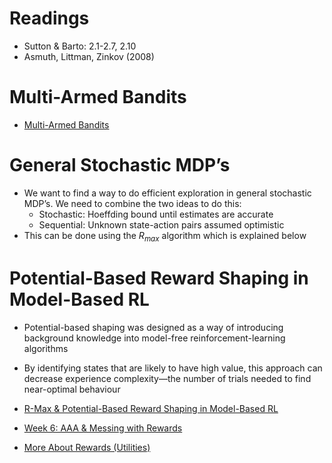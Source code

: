 # Readings

- Sutton & Barto: 2.1-2.7, 2.10
- Asmuth, Littman, Zinkov (2008)

# Multi-Armed Bandits

- [Multi-Armed Bandits](../Module%201%20Intro%20to%20RL/Reinforcement%20Learning%20Models/Reinforcement%20Learning%20Models/Multi-Armed%20Bandits.md)

# General Stochastic MDP’s

- We want to find a way to do efficient exploration in general stochastic MDP’s. We need to combine the two ideas to do this:
    - Stochastic: Hoeffding bound until estimates are accurate
    - Sequential: Unknown state-action pairs assumed optimistic
- This can be done using the $R_{max}$ algorithm which is explained below

# Potential-Based Reward Shaping in Model-Based RL

- Potential-based shaping was designed as a way of introducing background knowledge into model-free reinforcement-learning algorithms
- By identifying states that are likely to have high value, this approach can decrease experience complexity—the number of trials needed to find near-optimal behaviour

- [R-Max & Potential-Based Reward Shaping in Model-Based RL](./Week%207%20Exploring%20Exploration/R-Max%20&%20Potential-Based%20Reward%20Shaping%20in%20Model-Based%20RL.md)
- [Week 6: AAA & Messing with Rewards](../Module%206%20AAA%20&%20Messing%20with%20Rewards/Week%206%20AAA%20&%20Messing%20with%20Rewards.md)
- [More About Rewards (Utilities)](../Module%201%20Intro%20to%20RL/More%20About%20Rewards/More%20About%20Rewards%20(Utilities).md)